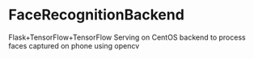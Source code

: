 # FaceRecognitionBackend
Flask+TensorFlow+TensorFlow Serving on CentOS backend to process faces captured on phone using opencv
